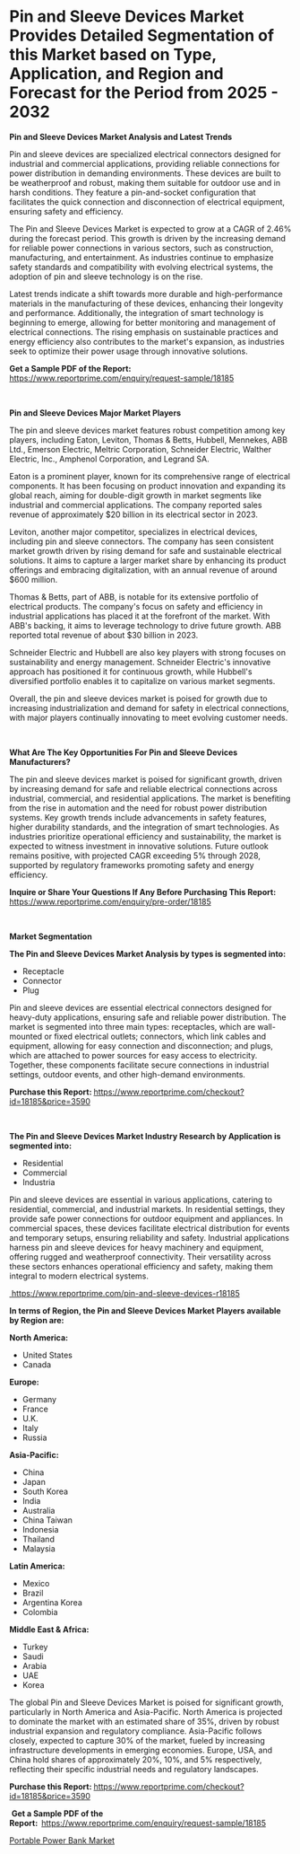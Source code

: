 <p><h1>Pin and Sleeve Devices Market Provides Detailed Segmentation of this Market based on Type, Application, and Region and Forecast for the Period from 2025 - 2032</h1></p><p><strong>Pin and Sleeve Devices Market Analysis and Latest Trends</strong></p>
<p><p>Pin and sleeve devices are specialized electrical connectors designed for industrial and commercial applications, providing reliable connections for power distribution in demanding environments. These devices are built to be weatherproof and robust, making them suitable for outdoor use and in harsh conditions. They feature a pin-and-socket configuration that facilitates the quick connection and disconnection of electrical equipment, ensuring safety and efficiency.</p><p>The Pin and Sleeve Devices Market is expected to grow at a CAGR of 2.46% during the forecast period. This growth is driven by the increasing demand for reliable power connections in various sectors, such as construction, manufacturing, and entertainment. As industries continue to emphasize safety standards and compatibility with evolving electrical systems, the adoption of pin and sleeve technology is on the rise.</p><p>Latest trends indicate a shift towards more durable and high-performance materials in the manufacturing of these devices, enhancing their longevity and performance. Additionally, the integration of smart technology is beginning to emerge, allowing for better monitoring and management of electrical connections. The rising emphasis on sustainable practices and energy efficiency also contributes to the market's expansion, as industries seek to optimize their power usage through innovative solutions.</p></p>
<p><strong>Get a Sample PDF of the Report:&nbsp;</strong> <a href="https://www.reportprime.com/enquiry/request-sample/18185?utm_campaign=2304&utm_medium=2&utm_source=Github&utm_content=ia&utm_term=19032025&utm_id=pin-and-sleeve-devices">https://www.reportprime.com/enquiry/request-sample/18185</a></p>
<p>&nbsp;</p>
<p><strong>Pin and Sleeve Devices Major Market Players</strong></p>
<p><p>The pin and sleeve devices market features robust competition among key players, including Eaton, Leviton, Thomas & Betts, Hubbell, Mennekes, ABB Ltd., Emerson Electric, Meltric Corporation, Schneider Electric, Walther Electric, Inc., Amphenol Corporation, and Legrand SA.</p><p>Eaton is a prominent player, known for its comprehensive range of electrical components. It has been focusing on product innovation and expanding its global reach, aiming for double-digit growth in market segments like industrial and commercial applications. The company reported sales revenue of approximately $20 billion in its electrical sector in 2023.</p><p>Leviton, another major competitor, specializes in electrical devices, including pin and sleeve connectors. The company has seen consistent market growth driven by rising demand for safe and sustainable electrical solutions. It aims to capture a larger market share by enhancing its product offerings and embracing digitalization, with an annual revenue of around $600 million.</p><p>Thomas & Betts, part of ABB, is notable for its extensive portfolio of electrical products. The company's focus on safety and efficiency in industrial applications has placed it at the forefront of the market. With ABB's backing, it aims to leverage technology to drive future growth. ABB reported total revenue of about $30 billion in 2023.</p><p>Schneider Electric and Hubbell are also key players with strong focuses on sustainability and energy management. Schneider Electric's innovative approach has positioned it for continuous growth, while Hubbell's diversified portfolio enables it to capitalize on various market segments.</p><p>Overall, the pin and sleeve devices market is poised for growth due to increasing industrialization and demand for safety in electrical connections, with major players continually innovating to meet evolving customer needs.</p></p>
<p>&nbsp;</p>
<p><strong>What Are The Key Opportunities For Pin and Sleeve Devices Manufacturers?</strong></p>
<p><p>The pin and sleeve devices market is poised for significant growth, driven by increasing demand for safe and reliable electrical connections across industrial, commercial, and residential applications. The market is benefiting from the rise in automation and the need for robust power distribution systems. Key growth trends include advancements in safety features, higher durability standards, and the integration of smart technologies. As industries prioritize operational efficiency and sustainability, the market is expected to witness investment in innovative solutions. Future outlook remains positive, with projected CAGR exceeding 5% through 2028, supported by regulatory frameworks promoting safety and energy efficiency.</p></p>
<p><strong>Inquire or Share Your Questions If Any Before Purchasing This Report:</strong> <a href="https://www.reportprime.com/enquiry/pre-order/18185?utm_campaign=2304&utm_medium=2&utm_source=Github&utm_content=ia&utm_term=19032025&utm_id=pin-and-sleeve-devices">https://www.reportprime.com/enquiry/pre-order/18185</a></p>
<p>&nbsp;</p>
<p><strong>Market Segmentation</strong></p>
<p><strong>The Pin and Sleeve Devices Market Analysis by types is segmented into:</strong></p>
<p><ul><li>Receptacle</li><li>Connector</li><li>Plug</li></ul></p>
<p><p>Pin and sleeve devices are essential electrical connectors designed for heavy-duty applications, ensuring safe and reliable power distribution. The market is segmented into three main types: receptacles, which are wall-mounted or fixed electrical outlets; connectors, which link cables and equipment, allowing for easy connection and disconnection; and plugs, which are attached to power sources for easy access to electricity. Together, these components facilitate secure connections in industrial settings, outdoor events, and other high-demand environments.</p></p>
<p><strong>Purchase this Report:&nbsp;</strong><a href="https://www.reportprime.com/checkout?id=18185&price=3590&utm_campaign=2304&utm_medium=2&utm_source=Github&utm_content=ia&utm_term=19032025&utm_id=pin-and-sleeve-devices">https://www.reportprime.com/checkout?id=18185&price=3590</a></p>
<p>&nbsp;</p>
<p><strong>The Pin and Sleeve Devices Market Industry Research by Application is segmented into:</strong></p>
<p><ul><li>Residential</li><li>Commercial</li><li>Industria</li></ul></p>
<p><p>Pin and sleeve devices are essential in various applications, catering to residential, commercial, and industrial markets. In residential settings, they provide safe power connections for outdoor equipment and appliances. In commercial spaces, these devices facilitate electrical distribution for events and temporary setups, ensuring reliability and safety. Industrial applications harness pin and sleeve devices for heavy machinery and equipment, offering rugged and weatherproof connectivity. Their versatility across these sectors enhances operational efficiency and safety, making them integral to modern electrical systems.</p></p>
<p><a href="https://www.reportprime.com/pin-and-sleeve-devices-r18185?utm_campaign=2304&utm_medium=2&utm_source=Github&utm_content=ia&utm_term=19032025&utm_id=pin-and-sleeve-devices">&nbsp;https://www.reportprime.com/pin-and-sleeve-devices-r18185</a></p>
<p><strong>In terms of Region, the Pin and Sleeve Devices Market Players available by Region are:</strong></p>
<p>
    <p> <strong> North America: </strong>
        <ul>
            <li>United States</li>
            <li>Canada</li>
        </ul>
        </p> 
    <p> <strong> Europe: </strong>
        <ul>
            <li>Germany</li>
            <li>France</li>
            <li>U.K.</li>
            <li>Italy</li>
            <li>Russia</li>
        </ul>
        </p> 
    <p> <strong> Asia-Pacific: </strong>
        <ul>
            <li>China</li>
            <li>Japan</li>
            <li>South Korea</li>
            <li>India</li>
            <li>Australia</li>
            <li>China Taiwan</li>
            <li>Indonesia</li>
            <li>Thailand</li>
            <li>Malaysia</li>
        </ul>
        </p> 
    <p> <strong> Latin America: </strong>
        <ul>
            <li>Mexico</li>
            <li>Brazil</li>
            <li>Argentina Korea</li>
            <li>Colombia</li>
        </ul>
        </p> 
    <p> <strong> Middle East & Africa: </strong>
        <ul>
            <li>Turkey</li>
            <li>Saudi</li>
            <li>Arabia</li>
            <li>UAE</li>
            <li>Korea</li>
        </ul>
    </p>
    </p>
<p><p>The global Pin and Sleeve Devices Market is poised for significant growth, particularly in North America and Asia-Pacific. North America is projected to dominate the market with an estimated share of 35%, driven by robust industrial expansion and regulatory compliance. Asia-Pacific follows closely, expected to capture 30% of the market, fueled by increasing infrastructure developments in emerging economies. Europe, USA, and China hold shares of approximately 20%, 10%, and 5% respectively, reflecting their specific industrial needs and regulatory landscapes.</p></p>
<p><strong>Purchase this Report: </strong><a href="https://www.reportprime.com/checkout?id=18185&price=3590&utm_campaign=2304&utm_medium=2&utm_source=Github&utm_content=ia&utm_term=19032025&utm_id=pin-and-sleeve-devices">https://www.reportprime.com/checkout?id=18185&price=3590</a></p>
<p>&nbsp;<strong>Get a Sample PDF of the Report:&nbsp;&nbsp;</strong><a href="https://www.reportprime.com/enquiry/request-sample/18185?utm_campaign=2304&utm_medium=2&utm_source=Github&utm_content=ia&utm_term=19032025&utm_id=pin-and-sleeve-devices">https://www.reportprime.com/enquiry/request-sample/18185</a></p>
<p><strong></strong></p>
<p><p><a href="https://github.com/gullattedenna/Market-Research-Report-List-1/blob/main/portable-power-bank-market.md?utm_campaign=2304&utm_medium=2&utm_source=Github&utm_content=ia&utm_term=19032025&utm_id=pin-and-sleeve-devices">Portable Power Bank Market</a></p></p>